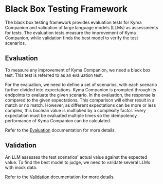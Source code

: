 # Black Box Testing Framework

The black box testing framework provides evaluation tests for Kyma Companion and validation of large language models (LLMs) as assessments for tests. The evaluation tests measure the improvement of Kyma Companion, while validation finds the best model to verify the test scenarios.

## Evaluation

To measure any improvement of Kyma Companion, we need a black box test. This test is referred to as an evaluation test.

For the evaluation, we need to define a set of scenarios, with each scenario further divided into expectations. Kyma
Companion is prompted through its endpoints to evaluate the given scenario. In the evaluation, the response is compared
to the given expectations. This comparison will either result in a match or no match. However, as different expectations
can be more or less complex, this boolean value is multiplied by a complexity factor. Every expectation must be
evaluated multiple times so the idempotency performance of Kyma Companion can be calculated.

Refer to the [Evaluation](./evaluation.md) documentation for more details.


## Validation

An LLM assesses the test scenarios' actual value against the expected value. To find the best model to judge, we need to validate several LLMs with mock data.

Refer to the [Validation](./validation.md) documentation for more details.
